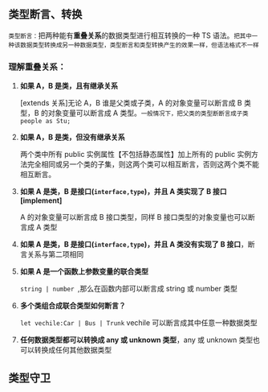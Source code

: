 ## 类型断言、转换

`类型断言：`把两种能有**重叠关系**的数据类型进行相互转换的一种 TS 语法。`把其中一种该数据类型转换成另一种数据类型，类型断言和类型转换产生的效果一样，但语法格式不一样`

### 理解重叠关系：

1. **如果 A，B 是类，且有继承关系**

   [extends 关系]无论 A，B 谁是父类或子类，A 的对象变量可以断言成 B 类型，B 的对象变量可以断言成 A 类型。`一般情况下，把父类的类型断断言成子类 people as Stu;`

2. **如果 A，B 是类，但没有继承关系**

   两个类中所有 public 实例属性【不包括静态属性】加上所有的 public 实例方法完全相同或另一个类的子集，则这两个类可以相互断言，否则这两个类不能相互断言。

3. **如果 A 是类，B 是接口(`interface,type`)，并且 A 类实现了 B 接口[implement]**

   A 的对象变量可以断言成 B 接口类型，同样 B 接口类型的对象变量也可以断言成 A 类型

4. **如果 A 是类，B 是接口(`interface,type`)，并且 A 类没有实现了 B 接口**，断言关系与第二项相同

5. **如果 A 是一个函数上参数变量的联合类型**

   `string | number `,那么在函数内部可以断言成 string 或 number 类型

6. **多个类组合成联合类型如何断言？**

   `let vechile:Car | Bus | Trunk` vechile 可以断言成其中任意一种数据类型

7. **任何数据类型都可以转换成 any 或 unknown 类型**，any 或 unknown 类型也可以转换成任何其他数据类型

## 类型守卫
